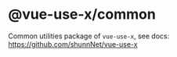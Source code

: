 # @vue-use-x/common
Common utilities package of `vue-use-x`, see docs: https://github.com/shunnNet/vue-use-x
